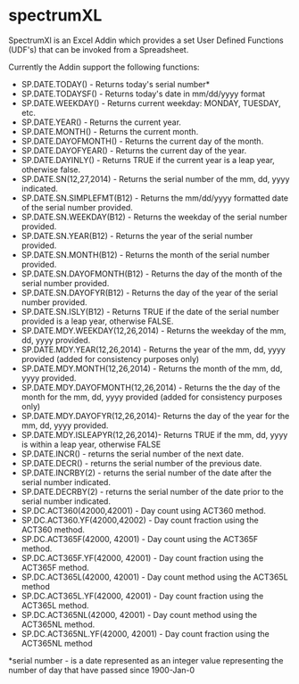 spectrumXL
==========

SpectrumXl is an Excel Addin which provides a set User Defined Functions (UDF's)
that can be invoked from a Spreadsheet. 

Currently the Addin support the following functions:

* SP.DATE.TODAY() - Returns today's serial number*
* SP.DATE.TODAYSF() - Returns today's date in mm/dd/yyyy format
* SP.DATE.WEEKDAY() - Returns current weekday: MONDAY, TUESDAY, etc.
* SP.DATE.YEAR() - Returns the current year.
* SP.DATE.MONTH() - Returns the current month.
* SP.DATE.DAYOFMONTH() - Returns the current day of the month.
* SP.DATE.DAYOFYEAR() - Returns the current day of the year.
* SP.DATE.DAYINLY() - Returns TRUE if the current year is a leap year, otherwise false.
* SP.DATE.SN(12,27,2014) - Returns the serial number of the mm, dd, yyyy indicated.
* SP.DATE.SN.SIMPLEFMT(B12) - Returns the mm/dd/yyyy formatted date of the serial number provided.
* SP.DATE.SN.WEEKDAY(B12) - Returns the weekday of the serial number provided.
* SP.DATE.SN.YEAR(B12) - Returns the year of the serial number provided.
* SP.DATE.SN.MONTH(B12) - Returns the month of the serial number provided.
* SP.DATE.SN.DAYOFMONTH(B12) - Returns the day of the month of the serial number provided.
* SP.DATE.SN.DAYOFYR(B12) - Returns the day of the year of the serial number provided.
* SP.DATE.SN.ISLY(B12) - Returns TRUE if the date of the serial number provided is a leap year, otherwise FALSE.
* SP.DATE.MDY.WEEKDAY(12,26,2014) - Returns the weekday of the mm, dd, yyyy provided.
* SP.DATE.MDY.YEAR(12,26,2014) - Returns the year of the mm, dd, yyyy provided (added for consistency purposes only)
* SP.DATE.MDY.MONTH(12,26,2014) - Returns the month of the mm, dd, yyyy provided.
* SP.DATE.MDY.DAYOFMONTH(12,26,2014) - Returns the the day of the month for the mm, dd, yyyy provided (added for consistency purposes only)
* SP.DATE.MDY.DAYOFYR(12,26,2014)- Returns the day of the year for the mm, dd, yyyy provided.
* SP.DATE.MDY.ISLEAPYR(12,26,2014)- Returns TRUE if the mm, dd, yyyy is within a leap year, otherwise FALSE
* SP.DATE.INCR() - returns the serial number of the next date.
* SP.DATE.DECR() - returns the serial number of the previous date.
* SP.DATE.INCRBY(2) - returns the serial number of the date after the serial number indicated.
* SP.DATE.DECRBY(2) - returns the serial number of the date prior to the serial number indicated.
* SP.DC.ACT360(42000,42001) - Day count using ACT360 method.
* SP.DC.ACT360.YF(42000,42002) - Day count fraction using the ACT360 method.
* SP.DC.ACT365F(42000, 42001) - Day count using the ACT365F method.
* SP.DC.ACT365F.YF(42000, 42001) - Day count fraction using the ACT365F method.
* SP.DC.ACT365L(42000, 42001) - Day count method using the ACT365L method
* SP.DC.ACT365L.YF(42000, 42001) - Day count fraction using the ACT365L method.
* SP.DC.ACT365NL(42000, 42001) - Day count method using the ACT365NL method.
* SP.DC.ACT365NL.YF(42000, 42001) - Day count fraction using the ACT365NL method

*serial number - is a date represented as an integer value representing the number of day that have passed since 1900-Jan-0
